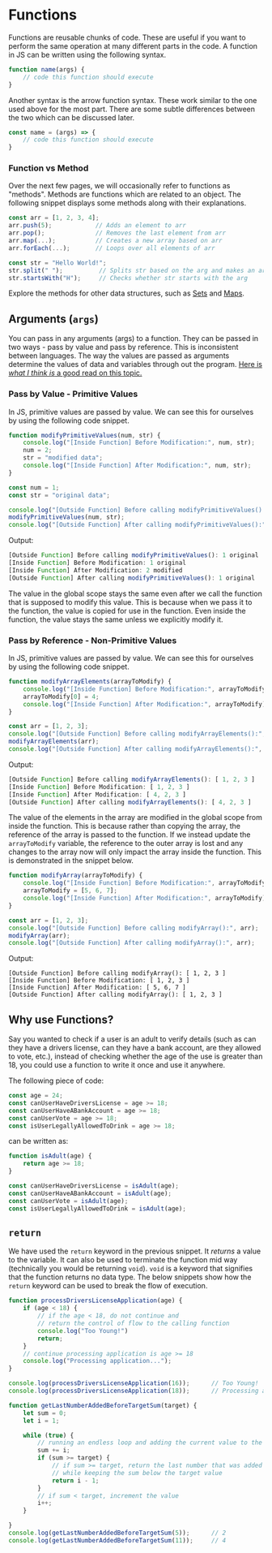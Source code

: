 # Functions

Functions are reusable chunks of code. These are useful if you want to perform the same operation at many different parts in the code. A function in JS can be written using the following syntax.

```ts
function name(args) {
    // code this function should execute
}
```

Another syntax is the arrow function syntax. These work similar to the one used above for the most part. There are some subtle differences between the two which can be discussed later.

```ts
const name = (args) => {
    // code this function should execute
}
```

### Function vs Method
Over the next few pages, we will occasionally refer to functions as "methods". Methods are functions which are related to an object. The following snippet displays some methods along with their explanations.

```ts
const arr = [1, 2, 3, 4];
arr.push(5);            // Adds an element to arr
arr.pop();              // Removes the last element from arr
arr.map(...);           // Creates a new array based on arr
arr.forEach(...);       // Loops over all elements of arr

const str = "Hello World!";
str.split(" ");          // Splits str based on the arg and makes an array 
str.startsWith("H");     // Checks whether str starts with the arg    
```

Explore the methods for other data structures, such as [Sets](https://developer.mozilla.org/en-US/docs/Web/JavaScript/Reference/Global_Objects/Set#instance_methods) and [Maps](https://developer.mozilla.org/en-US/docs/Web/JavaScript/Reference/Global_Objects/Map#instance_methods). 

## Arguments (`args`)

You can pass in any arguments (args) to a function. They can be passed in two ways - pass by value and pass by reference. This is inconsistent between languages. The way the values are passed as arguments determine the values of data and variables through out the program. [Here is *what I think is* a good read on this topic.](https://stackoverflow.com/a/34971934/14984918)

### Pass by Value - Primitive Values

In JS, primitive values are passed by value. We can see this for ourselves by using the following code snippet.

```ts
function modifyPrimitiveValues(num, str) {
    console.log("[Inside Function] Before Modification:", num, str);
    num = 2;
    str = "modified data";
    console.log("[Inside Function] After Modification:", num, str);
}

const num = 1;
const str = "original data";

console.log("[Outside Function] Before calling modifyPrimitiveValues():", num, str);
modifyPrimitiveValues(num, str);
console.log("[Outside Function] After calling modifyPrimitiveValues():", num, str);
```

Output:

```ts
[Outside Function] Before calling modifyPrimitiveValues(): 1 original
[Inside Function] Before Modification: 1 original
[Inside Function] After Modification: 2 modified
[Outside Function] After calling modifyPrimitiveValues(): 1 original
```

The value in the global scope stays the same even after we call the function that is supposed to modify this value. This is because when we pass it to the function, the value is copied for use in the function. Even inside the function, the value stays the same unless we explicitly modify it.

### Pass by Reference - Non-Primitive Values

In JS, primitive values are passed by value. We can see this for ourselves by using the following code snippet.

```ts
function modifyArrayElements(arrayToModify) {
    console.log("[Inside Function] Before Modification:", arrayToModify);
    arrayToModify[0] = 4;
    console.log("[Inside Function] After Modification:", arrayToModify);
}

const arr = [1, 2, 3];
console.log("[Outside Function] Before calling modifyArrayElements():", arr);
modifyArrayElements(arr);
console.log("[Outside Function] After calling modifyArrayElements():", arr);
```

Output:

```ts
[Outside Function] Before calling modifyArrayElements(): [ 1, 2, 3 ]
[Inside Function] Before Modification: [ 1, 2, 3 ]
[Inside Function] After Modification: [ 4, 2, 3 ]
[Outside Function] After calling modifyArrayElements(): [ 4, 2, 3 ]
```

The value of the elements in the array are modified in the global scope from inside the function. This is because rather than copying the array, the reference of the array is passed to the function. If we instead update the `arrayToModify` variable, the reference to the outer array is lost and any changes to the array now will only impact the array inside the function. This is demonstrated in the snippet below.

```ts
function modifyArray(arrayToModify) {
    console.log("[Inside Function] Before Modification:", arrayToModify);
    arrayToModify = [5, 6, 7];
    console.log("[Inside Function] After Modification:", arrayToModify);
}

const arr = [1, 2, 3];
console.log("[Outside Function] Before calling modifyArray():", arr);
modifyArray(arr);
console.log("[Outside Function] After calling modifyArray():", arr);
```

Output:

```
[Outside Function] Before calling modifyArray(): [ 1, 2, 3 ]
[Inside Function] Before Modification: [ 1, 2, 3 ]
[Inside Function] After Modification: [ 5, 6, 7 ]
[Outside Function] After calling modifyArray(): [ 1, 2, 3 ]
```

## Why use Functions?

Say you wanted to check if a user is an adult to verify details (such as can they have a drivers license, can they have a bank account, are they allowed to vote, etc.), instead of checking whether the age of the use is greater than 18, you could use a function to write it once and use it anywhere.

The following piece of code:

```ts
const age = 24;
const canUserHaveDriversLicense = age >= 18;
const canUserHaveABankAccount = age >= 18;
const canUserVote = age >= 18;
const isUserLegallyAllowedToDrink = age >= 18;
```

can be written as:

```ts
function isAdult(age) {
    return age >= 18;
}

const canUserHaveDriversLicense = isAdult(age);
const canUserHaveABankAccount = isAdult(age);
const canUserVote = isAdult(age);
const isUserLegallyAllowedToDrink = isAdult(age);
```

## `return`

We have used the `return` keyword in the previous snippet. It *returns* a value to the variable. It can also be used to terminate the function mid way (technically you would be returning `void`). `void` is a keyword that signifies that the function returns no data type. The below snippets show how the `return` keyword can be used to break the flow of execution.

```ts
function processDriversLicenseApplication(age) {
    if (age < 18) {
        // if the age < 18, do not continue and 
        // return the control of flow to the calling function
        console.log("Too Young!")
        return;
    }
    // continue processing application is age >= 18
    console.log("Processing application...");
}

console.log(processDriversLicenseApplication(16));      // Too Young!
console.log(processDriversLicenseApplication(18));      // Processing application...
```

```ts
function getLastNumberAddedBeforeTargetSum(target) {
    let sum = 0;
    let i = 1;

    while (true) {
        // running an endless loop and adding the current value to the sum
        sum += i;
        if (sum >= target) {
            // if sum >= target, return the last number that was added
            // while keeping the sum below the target value
            return i - 1;
        }
        // if sum < target, increment the value
        i++;
    }

}
console.log(getLastNumberAddedBeforeTargetSum(5));      // 2
console.log(getLastNumberAddedBeforeTargetSum(11));     // 4
```